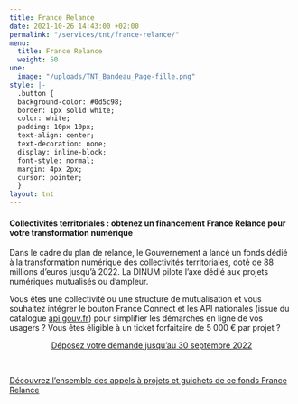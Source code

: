 ```yaml
---
title: France Relance
date: 2021-10-26 14:43:00 +02:00
permalink: "/services/tnt/france-relance/"
menu:
  title: France Relance
  weight: 50
une:
  image: "/uploads/TNT_Bandeau_Page-fille.png"
style: |-
  .button {
  background-color: #0d5c98;
  border: 1px solid white;
  color: white;
  padding: 10px 10px;
  text-align: center;
  text-decoration: none;
  display: inline-block;
  font-style: normal;
  margin: 4px 2px;
  cursor: pointer;
  }
layout: tnt
---
```


#### Collectivités territoriales : obtenez un financement France Relance pour votre transformation numérique

Dans le cadre du plan de relance, le Gouvernement a lancé un fonds dédié à la transformation numérique des collectivités territoriales, doté de 88 millions d’euros jusqu’à 2022. 
La DINUM pilote l’axe dédié aux projets numériques mutualisés ou d’ampleur. 

Vous êtes une collectivité ou une structure de mutualisation et vous souhaitez intégrer le bouton France Connect et les API nationales (issue du catalogue [api.gouv.fr](https://api.gouv.fr)) pour simplifier les démarches en ligne de vos usagers ? Vous êtes éligible à un ticket forfaitaire de 5 000 € par projet ?

<p align="center"><a href="https://france-relance.transformation.gouv.fr/e13a-deployer-franceconnect-et-utiliser-les-api-na/" class="button">Déposez votre demande jusqu’au 30 septembre 2022</a></p>
<br>

<div class="lien-important"><p><a href="https://france-relance.transformation.gouv.fr/fonds-collectivites">Découvrez l’ensemble des appels à projets et guichets de ce fonds France Relance</a></p></div>
